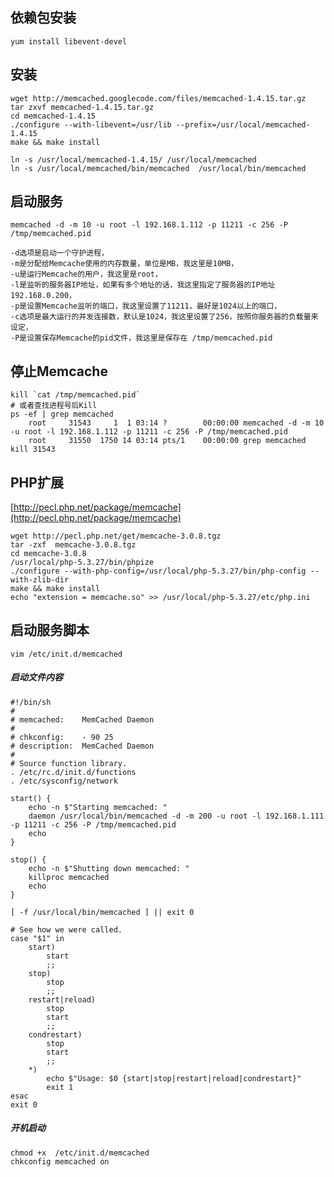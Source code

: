 ## 依赖包安装
```shell
yum install libevent-devel
```

## 安装
```shell
wget http://memcached.googlecode.com/files/memcached-1.4.15.tar.gz
tar zxvf memcached-1.4.15.tar.gz
cd memcached-1.4.15
./configure --with-libevent=/usr/lib --prefix=/usr/local/memcached-1.4.15
make && make install

ln -s /usr/local/memcached-1.4.15/ /usr/local/memcached
ln -s /usr/local/memcached/bin/memcached  /usr/local/bin/memcached
```

## 启动服务
```shell
memcached -d -m 10 -u root -l 192.168.1.112 -p 11211 -c 256 -P /tmp/memcached.pid
```

    -d选项是启动一个守护进程，
    -m是分配给Memcache使用的内存数量，单位是MB，我这里是10MB，
    -u是运行Memcache的用户，我这里是root，
    -l是监听的服务器IP地址，如果有多个地址的话，我这里指定了服务器的IP地址192.168.0.200，
    -p是设置Memcache监听的端口，我这里设置了11211，最好是1024以上的端口，
    -c选项是最大运行的并发连接数，默认是1024，我这里设置了256，按照你服务器的负载量来设定，
    -P是设置保存Memcache的pid文件，我这里是保存在 /tmp/memcached.pid

## 停止Memcache
```shell
kill `cat /tmp/memcached.pid`
# 或者查找进程号后Kill
ps -ef | grep memcached
    root     31543     1  1 03:14 ?        00:00:00 memcached -d -m 10 -u root -l 192.168.1.112 -p 11211 -c 256 -P /tmp/memcached.pid
    root     31550  1750 14 03:14 pts/1    00:00:00 grep memcached
kill 31543
```

## PHP扩展
[http://pecl.php.net/package/memcache](http://pecl.php.net/package/memcache)
```shell
wget http://pecl.php.net/get/memcache-3.0.8.tgz
tar -zxf  memcache-3.0.8.tgz
cd memcache-3.0.8
/usr/local/php-5.3.27/bin/phpize
./configure --with-php-config=/usr/local/php-5.3.27/bin/php-config --with-zlib-dir
make && make install
echo "extension = memcache.so" >> /usr/local/php-5.3.27/etc/php.ini
```

## 启动服务脚本
```shell
vim /etc/init.d/memcached
```


##### 启动文件内容
```shell
#!/bin/sh
#
# memcached:    MemCached Daemon
#
# chkconfig:    - 90 25
# description:  MemCached Daemon
#
# Source function library.
. /etc/rc.d/init.d/functions
. /etc/sysconfig/network

start() {
    echo -n $"Starting memcached: "
    daemon /usr/local/bin/memcached -d -m 200 -u root -l 192.168.1.111 -p 11211 -c 256 -P /tmp/memcached.pid
    echo
}

stop() {
    echo -n $"Shutting down memcached: "
    killproc memcached
    echo
}

[ -f /usr/local/bin/memcached ] || exit 0

# See how we were called.   
case "$1" in
    start)
        start
        ;;
    stop)
        stop
        ;;
    restart|reload)
        stop
        start
        ;;
    condrestart)
        stop
        start
        ;;
    *)
        echo $"Usage: $0 {start|stop|restart|reload|condrestart}"  
        exit 1
esac
exit 0
```

##### 开机启动
```shell
chmod +x  /etc/init.d/memcached
chkconfig memcached on
```
